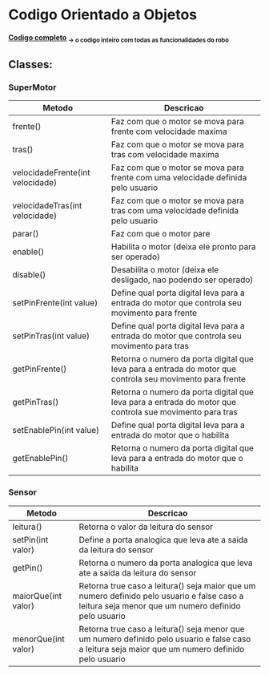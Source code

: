# Codigo Orientado a Objetos

#### [Codigo completo](https://github.com/CodyKoInABox/sumoRobot/blob/main/arduino/OOP/main.ino) <sub> -> o codigo inteiro com todas as funcionalidades do robo</sub>

## Classes:

### SuperMotor

| Metodo                           | Descricao                                                                                                 |
|----------------------------------|-----------------------------------------------------------------------------------------------------------|
| frente()                         | Faz com que o motor se mova para frente com velocidade maxima                                             |
| tras()                           | Faz com que o motor se mova para tras com velocidade maxima                                               |
| velocidadeFrente(int velocidade) | Faz com que o motor se mova para frente com uma velocidade definida pelo usuario                          |
| velocidadeTras(int velocidade)   | Faz com que o motor se mova para tras com uma velocidade definida pelo usuario                            |
| parar()                          | Faz com que o motor pare                                                                                  |
| enable()                         | Habilita o motor (deixa ele pronto para ser operado)                                                      |
| disable()                        | Desabilita o motor (deixa ele desligado, nao podendo ser operado)                                         |
| setPinFrente(int value)          | Define qual porta digital leva para a entrada do motor que controla seu movimento para frente             |
| setPinTras(int value)            | Define qual porta digital leva para a entrada do motor que controla seu movimento para tras               |
| getPinFrente()                   | Retorna o numero da porta digital que leva para a entrada do motor que controla seu movimento para frente |
| getPinTras()                     | Retorna o numero da porta digital que leva para a entrada do motor que controla sue movimento para tras   |
| setEnablePin(int value)          | Define qual porta digital leva para a entrada do motor que o habilita                                     |
| getEnablePin()                   | Retorna o numero da porta digital que leva para a entrada do motor que o habilita                         |


### Sensor

| Metodo              | Descricao                                                                                                                                          |
|---------------------|----------------------------------------------------------------------------------------------------------------------------------------------------|
| leitura()           | Retorna o valor da leitura do sensor                                                                                                               |
| setPin(int valor)   | Define a porta analogica que leva ate a saida da leitura do sensor                                                                                 |
| getPin()            | Retorna o numero da porta analogica que leva ate a saida da leitura do sensor                                                                      |
| maiorQue(int valor) | Retorna true caso a leitura() seja maior que um numero definido pelo usuario e false caso a leitura seja menor que um numero definido pelo usuario |
| menorQue(int valor) | Retorna true caso a leitura() seja menor que um numero definido pelo usuario e false caso a leitura seja maior que um numero definido pelo usuario |
